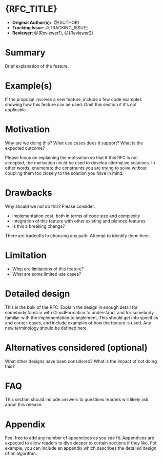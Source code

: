 # {RFC_TITLE}

* **Original Author(s):**: @{AUTHOR}
* **Tracking Issue**: #{TRACKING_ISSUE}
* **Reviewer**: @{Reviewer1}, @{Reviewer2}

# Summary

Brief explanation of the feature.

# Example(s)

If the proposal involves a new feature, include a few code examples showing how this feature can be used.
Omit this section if it's not applicable.

# Motivation

Why are we doing this? What use cases does it support? What is the expected
outcome?

Please focus on explaining the motivation so that if this RFC is not accepted,
the motivation could be used to develop alternative solutions. In other words,
enumerate the constraints you are trying to solve without coupling them too
closely to the solution you have in mind.

# Drawbacks

Why should we *not* do this? Please consider:

- implementation cost, both in terms of code size and complexity
- integration of this feature with other existing and planned features
- is this a breaking change?

There are tradeoffs to choosing any path. Attempt to identify them here.

# Limitation

- What are limitations of this feature?
- What are some limited use cases?

# Detailed design

This is the bulk of the RFC. Explain the design in enough detail for somebody
familiar with CloudFormation to understand, and for somebody familiar with the
implementation to implement. This should get into specifics and corner-cases,
and include examples of how the feature is used. Any new terminology should be
defined here.


# Alternatives considered (optional)

What other designs have been considered? What is the impact of not doing this?

# FAQ
This section should include answers to questions readers will likely ask about this release.

# Appendix
Feel free to add any number of appendices as you see fit. Appendices are expected to allow readers to dive deeper to certain sections if they like. For example, you can include an appendix which describes the detailed design of an algorithm.